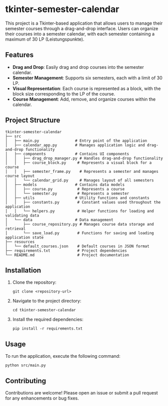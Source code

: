 # tkinter-semester-calendar

This project is a Tkinter-based application that allows users to manage their semester courses through a drag-and-drop interface. Users can organize their courses into a semester calendar, with each semester containing a maximum of 30 LP (Leistungspunkte).

## Features

- **Drag and Drop**: Easily drag and drop courses into the semester calendar.
- **Semester Management**: Supports six semesters, each with a limit of 30 LP.
- **Visual Representation**: Each course is represented as a block, with the block size corresponding to the LP of the course.
- **Course Management**: Add, remove, and organize courses within the calendar.

## Project Structure

```
tkinter-semester-calendar
├── src
│   ├── main.py                # Entry point of the application
│   ├── calendar_app.py        # Manages application logic and drag-and-drop functionality
│   ├── components             # Contains UI components
│   │   ├── drag_drop_manager.py # Handles drag-and-drop functionality
│   │   ├── course_block.py     # Represents a visual block for a course
│   │   ├── semester_frame.py    # Represents a semester and manages course layout
│   │   └── calendar_grid.py     # Manages layout of all semesters
│   ├── models                 # Contains data models
│   │   ├── course.py           # Represents a course
│   │   └── semester.py         # Represents a semester
│   ├── utils                  # Utility functions and constants
│   │   ├── constants.py        # Constant values used throughout the application
│   │   └── helpers.py          # Helper functions for loading and validating data
│   └── data                   # Data management
│       ├── course_repository.py # Manages course data storage and retrieval
│       └── save_load.py        # Functions for saving and loading application state
├── resources
│   └── default_courses.json    # Default courses in JSON format
├── requirements.txt            # Project dependencies
└── README.md                   # Project documentation
```

## Installation

1. Clone the repository:
   ```
   git clone <repository-url>
   ```
2. Navigate to the project directory:
   ```
   cd tkinter-semester-calendar
   ```
3. Install the required dependencies:
   ```
   pip install -r requirements.txt
   ```

## Usage

To run the application, execute the following command:
```
python src/main.py
```

## Contributing

Contributions are welcome! Please open an issue or submit a pull request for any enhancements or bug fixes.